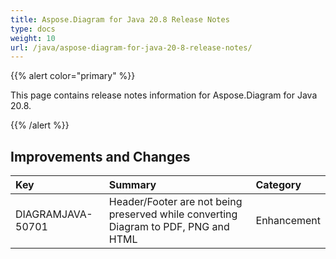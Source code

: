 ```yaml
---
title: Aspose.Diagram for Java 20.8 Release Notes
type: docs
weight: 10
url: /java/aspose-diagram-for-java-20-8-release-notes/
---
```


{{% alert color="primary" %}}

This page contains release notes information for Aspose.Diagram for Java 20.8.

{{% /alert %}}
## **Improvements and Changes** ##

|**Key**|**Summary**|**Category**|
| :- | :- | :- |
|DIAGRAMJAVA-50701| Header/Footer are not being preserved while converting Diagram to PDF, PNG and HTML|Enhancement|
